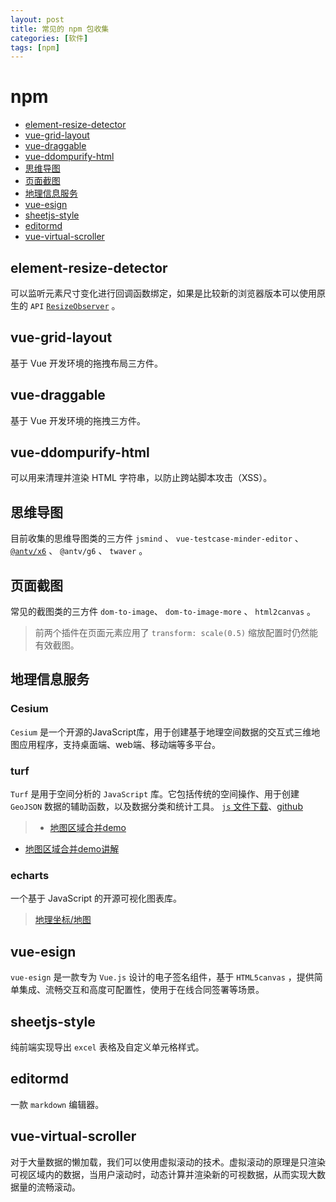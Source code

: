 ```yaml
---
layout: post
title: 常见的 npm 包收集
categories: [软件]
tags: [npm]
---
```


# npm

+ [element-resize-detector](#element-resize-detector)
+ [vue-grid-layout](#vue-grid-layout)
+ [vue-draggable](#vue-draggable)
+ [vue-ddompurify-html](#vue-ddompurify-html)
+ [思维导图](#思维导图)
+ [页面截图](#页面截图)
+ [地理信息服务](#地理信息服务)
+ [vue-esign](#vue-esign)
+ [sheetjs-style](#sheetjs-style)
+ [editormd](#editormd)
+ [vue-virtual-scroller](#vue-virtual-scroller)




## element-resize-detector
可以监听元素尺寸变化进行回调函数绑定，如果是比较新的浏览器版本可以使用原生的 ``API`` [``ResizeObserver``](https://developer.mozilla.org/zh-CN/docs/Web/API/ResizeObserver) 。




## vue-grid-layout
基于 Vue 开发环境的拖拽布局三方件。




## vue-draggable
基于 Vue 开发环境的拖拽三方件。



## vue-ddompurify-html
可以用来清理并渲染 HTML 字符串，以防止跨站脚本攻击（XSS）。




## 思维导图
目前收集的思维导图类的三方件 ``jsmind`` 、 ``vue-testcase-minder-editor`` 、  [``@antv/x6``](http://x6.antv.antgroup.com/examples) 、 ``@antv/g6`` 、 ``twaver`` 。




## 页面截图
常见的截图类的三方件 ``dom-to-image``、 ``dom-to-image-more`` 、  ``html2canvas`` 。
> 前两个插件在页面元素应用了 ``transform: scale(0.5)`` 缩放配置时仍然能有效截图。




## 地理信息服务
### Cesium
``Cesium`` 是一个开源的JavaScript库，用于创建基于地理空间数据的交互式三维地图应用程序，支持桌面端、web端、移动端等多平台。




### turf
``Turf`` 是用于空间分析的  ``JavaScript`` 库。它包括传统的空间操作、用于创建 ``GeoJSON`` 数据的辅助函数，以及数据分类和统计工具。
[``js`` 文件下载](https://unpkg.com/@turf/turf/turf.min.js)、[github](https://github.com/Turfjs/turf)
> + [地图区域合并demo](https://wuyunzhemu.github.io/demo-merge-map-areas/)
+ [地图区域合并demo讲解](https://juejin.cn/post/7082355815792771080)




### echarts
一个基于 JavaScript 的开源可视化图表库。
> [地理坐标/地图](https://echarts.apache.org/examples/zh/index.html#chart-type-map)





## vue-esign
 ``vue-esign`` 是一款专为 ``Vue.js`` 设计的电子签名组件，基于 ``HTML5canvas`` ，提供简单集成、流畅交互和高度可配置性，使用于在线合同签署等场景。




 ## sheetjs-style
 纯前端实现导出 ``excel`` 表格及自定义单元格样式。




## editormd
一款  ``markdown`` 编辑器。




## vue-virtual-scroller
对于大量数据的懒加载，我们可以使用虚拟滚动的技术。虚拟滚动的原理是只渲染可视区域内的数据，当用户滚动时，动态计算并渲染新的可视数据，从而实现大数据量的流畅滚动。





